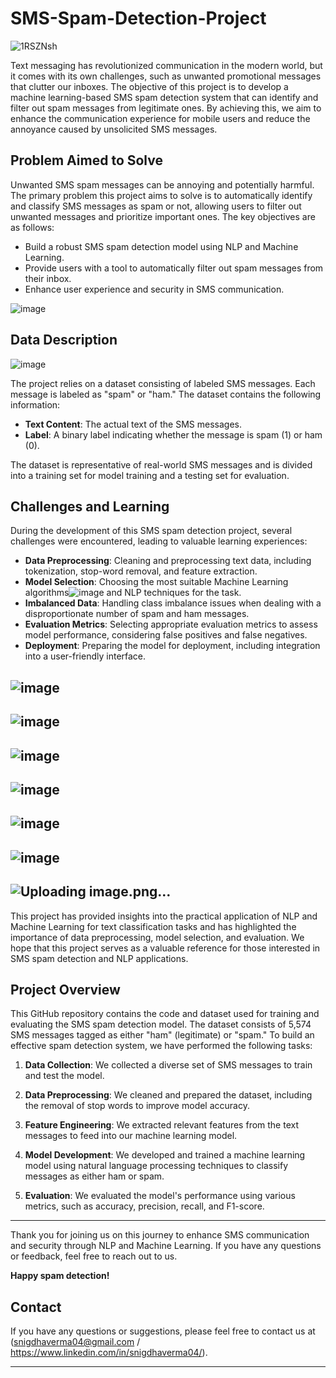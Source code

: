 # SMS-Spam-Detection-Project


![1RSZNsh](https://github.com/SnigdhaVrma/SMS-Spam-Detection-Project/assets/133538251/9c98eef2-0086-4bc9-86bf-2fcbf1caa4d6)


Text messaging has revolutionized communication in the modern world, but it comes with its own challenges, such as unwanted promotional messages that clutter our inboxes. The objective of this project is to develop a machine learning-based SMS spam detection system that can identify and filter out spam messages from legitimate ones. By achieving this, we aim to enhance the communication experience for mobile users and reduce the annoyance caused by unsolicited SMS messages.

## Problem Aimed to Solve

Unwanted SMS spam messages can be annoying and potentially harmful. The primary problem this project aims to solve is to automatically identify and classify SMS messages as spam or not, allowing users to filter out unwanted messages and prioritize important ones. The key objectives are as follows:

- Build a robust SMS spam detection model using NLP and Machine Learning.
- Provide users with a tool to automatically filter out spam messages from their inbox.
- Enhance user experience and security in SMS communication.

![image](https://github.com/SnigdhaVrma/SMS-Spam-Detection-Project/assets/133538251/8cb4f7c2-584e-4e08-8b3b-272e0f86ccd8)

## Data Description


![image](https://github.com/SnigdhaVrma/SMS-Spam-Detection-Project/assets/133538251/a91a8cf5-c2d3-4737-9a4a-da79e1a56e1a)


The project relies on a dataset consisting of labeled SMS messages. Each message is labeled as "spam" or "ham." The dataset contains the following information:

- **Text Content**: The actual text of the SMS messages.
- **Label**: A binary label indicating whether the message is spam (1) or ham (0).

The dataset is representative of real-world SMS messages and is divided into a training set for model training and a testing set for evaluation.


## Challenges and Learning

During the development of this SMS spam detection project, several challenges were encountered, leading to valuable learning experiences:

- **Data Preprocessing**: Cleaning and preprocessing text data, including tokenization, stop-word removal, and feature extraction.
- **Model Selection**: Choosing the most suitable Machine Learning algorithms![image](https://github.com/SnigdhaVrma/SMS-Spam-Detection-Project/assets/133538251/fc702b00-80c3-4dac-9929-d4a09072398c)
 and NLP techniques for the task.
- **Imbalanced Data**: Handling class imbalance issues when dealing with a disproportionate number of spam and ham messages.
- **Evaluation Metrics**: Selecting appropriate evaluation metrics to assess model performance, considering false positives and false negatives.
- **Deployment**: Preparing the model for deployment, including integration into a user-friendly interface.

![image](https://github.com/SnigdhaVrma/SMS-Spam-Detection-Project/assets/133538251/3f1ec8ec-d90d-4c35-b0cb-a5bc16578c4a)
-----
![image](https://github.com/SnigdhaVrma/SMS-Spam-Detection-Project/assets/133538251/c41eaa4a-5102-4d1f-8e58-5195f6fcc2f7)
-----
![image](https://github.com/SnigdhaVrma/SMS-Spam-Detection-Project/assets/133538251/a572628d-5178-4675-850d-af181ef4d599)
----
![image](https://github.com/SnigdhaVrma/SMS-Spam-Detection-Project/assets/133538251/e59557a0-c305-4d8b-bb8c-e748dfdebe6c)
----
![image](https://github.com/SnigdhaVrma/SMS-Spam-Detection-Project/assets/133538251/33028386-50a2-4bfe-bbfa-4ab49eb2293e)
----
![image](https://github.com/SnigdhaVrma/SMS-Spam-Detection-Project/assets/133538251/6ae3bbc6-ed0e-49b5-8c4a-fa239fac5025)
----
![Uploading image.png…]()
----








  This project has provided insights into the practical application of NLP and Machine Learning for text classification tasks and has highlighted the importance of data preprocessing, model selection, and evaluation. We hope that this project serves as a valuable reference for those interested in SMS spam detection and NLP applications.



## Project Overview

This GitHub repository contains the code and dataset used for training and evaluating the SMS spam detection model. The dataset consists of 5,574 SMS messages tagged as either "ham" (legitimate) or "spam." To build an effective spam detection system, we have performed the following tasks:

1. **Data Collection**: We collected a diverse set of SMS messages to train and test the model.

2. **Data Preprocessing**: We cleaned and prepared the dataset, including the removal of stop words to improve model accuracy.

3. **Feature Engineering**: We extracted relevant features from the text messages to feed into our machine learning model.

4. **Model Development**: We developed and trained a machine learning model using natural language processing techniques to classify messages as either ham or spam.

5. **Evaluation**: We evaluated the model's performance using various metrics, such as accuracy, precision, recall, and F1-score.



--- 

Thank you for joining us on this journey to enhance SMS communication and security through NLP and Machine Learning. If you have any questions or feedback, feel free to reach out to us.

**Happy spam detection!**

## Contact

If you have any questions or suggestions, please feel free to contact us at (snigdhaverma04@gmail.com / https://www.linkedin.com/in/snigdhaverma04/).

---


